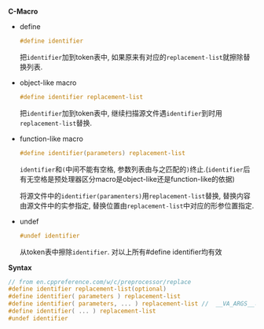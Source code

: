 **C-Macro**

- define

  ```c
  #define identifier
  ```

  把`identifier`加到token表中, 如果原来有对应的`replacement-list`就擦除替换列表.

- object-like macro

  ```c
  #define identifier replacement-list
  ```

  把`identifier`加到token表中, 继续扫描源文件遇`identifier`到时用`replacement-list`替换.

- function-like macro

  ```c
  #define identifier(parameters) replacement-list
  ```

  `identifier`和`(`中间不能有空格, 参数列表由与之匹配的`)`终止.(`identifier`后有无空格是预处理器区分macro是object-like还是function-like的依据)

  将源文件中的`identifier(paramenters)`用`replacement-list`替换, 替换内容由源文件中的实参指定, 替换位置由`replacement-list`中对应的形参位置指定.

- undef

  ```c
  #undef identifier
  ```

  从token表中擦除`identifier`. 对以上所有#define identifier均有效



**Syntax**

```c
// from en.cppreference.com/w/c/preprocessor/replace
#define identifier replacement-list(optional)
#define identifier( parameters ) replacement-list
#define identifier( parameters, ... ) replacement-list //  __VA_ARGS__可用...的内容替换后##连接前后来实现
#define identifier( ... ) replacement-list
#undef identifier
```



